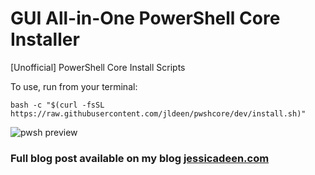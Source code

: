# GUI All-in-One PowerShell Core Installer
[Unofficial] PowerShell Core Install Scripts

To use, run from your terminal:

```
bash -c "$(curl -fsSL https://raw.githubusercontent.com/jldeen/pwshcore/dev/install.sh)"
```
![pwsh preview](images/example.GIF)

### Full blog post available on my blog [jessicadeen.com](http://jessicadeen.com/linux/powershell-core-master/) 